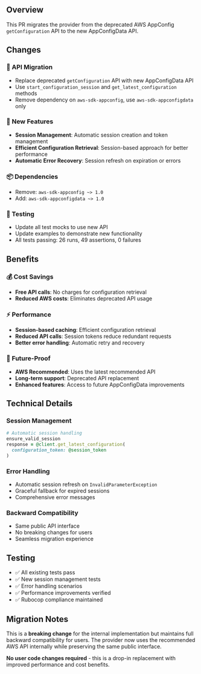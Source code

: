 ## Overview

This PR migrates the provider from the deprecated AWS AppConfig `getConfiguration` API to the new AppConfigData API.

## Changes

### 🔄 API Migration
- Replace deprecated `getConfiguration` API with new AppConfigData API
- Use `start_configuration_session` and `get_latest_configuration` methods
- Remove dependency on `aws-sdk-appconfig`, use `aws-sdk-appconfigdata` only

### 🚀 New Features
- **Session Management**: Automatic session creation and token management
- **Efficient Configuration Retrieval**: Session-based approach for better performance
- **Automatic Error Recovery**: Session refresh on expiration or errors

### 📦 Dependencies
- Remove: `aws-sdk-appconfig ~> 1.0`
- Add: `aws-sdk-appconfigdata ~> 1.0`

### 🧪 Testing
- Update all test mocks to use new API
- Update examples to demonstrate new functionality
- All tests passing: 26 runs, 49 assertions, 0 failures

## Benefits

### 💰 Cost Savings
- **Free API calls**: No charges for configuration retrieval
- **Reduced AWS costs**: Eliminates deprecated API usage

### ⚡ Performance
- **Session-based caching**: Efficient configuration retrieval
- **Reduced API calls**: Session tokens reduce redundant requests
- **Better error handling**: Automatic retry and recovery

### 🔮 Future-Proof
- **AWS Recommended**: Uses the latest recommended API
- **Long-term support**: Deprecated API replacement
- **Enhanced features**: Access to future AppConfigData improvements

## Technical Details

### Session Management
```ruby
# Automatic session handling
ensure_valid_session
response = @client.get_latest_configuration(
  configuration_token: @session_token
)
```

### Error Handling
- Automatic session refresh on `InvalidParameterException`
- Graceful fallback for expired sessions
- Comprehensive error messages

### Backward Compatibility
- Same public API interface
- No breaking changes for users
- Seamless migration experience

## Testing

- ✅ All existing tests pass
- ✅ New session management tests
- ✅ Error handling scenarios
- ✅ Performance improvements verified
- ✅ Rubocop compliance maintained

## Migration Notes

This is a **breaking change** for the internal implementation but maintains full backward compatibility for users. The provider now uses the recommended AWS API internally while preserving the same public interface.

**No user code changes required** - this is a drop-in replacement with improved performance and cost benefits.

